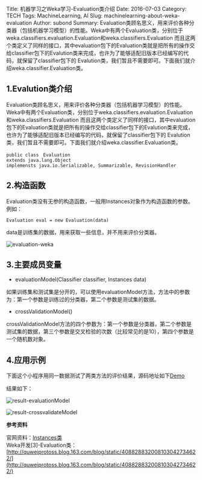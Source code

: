 Title: 机器学习之Weka学习-Evaluation类介绍
Date: 2016-07-03
Category: TECH
Tags: MachineLearning, AI
Slug: machinelearning-about-weka-evaluation
Author: subond
Summary: Evaluation类顾名思义，用来评价各种分类器（包括机器学习模型）的性能。Weka中有两个Evaluation类，分别位于weka.classifiers.evaluation.Evaluation和weka.classifiers.Evaluation 而且这两个类定义了同样的接口，其中evaluation包下的Evaluation类就是把所有的操作交给classifier包下的Evalution类来完成，也许为了能够适配旧版本已经编写的代码，就保留了classifier包下的 Evalution类，我们暂且不需要即可。下面我们就介绍weka.classifier.Evaluation类。

## 1.Evalution类介绍

Evaluation类顾名思义，用来评价各种分类器（包括机器学习模型）的性能。Weka中有两个Evaluation类，分别位于weka.classifiers.evaluation.Evaluation和weka.classifiers.Evaluation 而且这两个类定义了同样的接口，其中evaluation包下的Evaluation类就是把所有的操作交给classifier包下的Evalution类来完成，也许为了能够适配旧版本已经编写的代码，就保留了classifier包下的 Evalution类，我们暂且不需要即可。下面我们就介绍weka.classifier.Evaluation类。

```
public class　Evaluation
extends java.lang.Object
implemensts java.io.Serializable, Summarizable, RevisionHandler
```

## 2.构造函数

Evaluation类没有无参的构造函数，一般用Instances对象作为构造函数的参数。例如：

```
Evaluation eval = new Evaluation(data)
```

data是训练集的数据，用来获取一些信息，并不用来评价分类器。

![evaluation-weka](http://on64c9tla.bkt.clouddn.com/2016C/Evaluation.jpg)

## 3.主要成员变量

+ evaluationModel(Classifier classifier, Instances data)

如果训练集和测试集是分开的，可以使用evaluationModel方法，方法中的参数为：第一个参数是训练过的分类器，第二个参数是测试集的数据。

+ crossValidationModel()

crossValidationModel方法的四个参数为：第一个参数是分类器，第二个参数是测试集的数据，第三个参数是交叉检验的次数（比较常见的是10），第四个参数是一个随机数对象。

## 4.应用示例

下面这个小程序用同一数据测试了两类方法的评价结果，源码地址如下[Demo](https://github.com/yusubond/Machine-Learning/blob/master/Evaluation/Demo_evaluation.java)

结果如下：

![result-evaluationModel](http://on64c9tla.bkt.clouddn.com/2016C/evaluationModel.jpg)

![result-crossvalidateModel](http://on64c9tla.bkt.clouddn.com/2016C/crossvalidateModel.jpg)

**参考资料**

官网资料：[Instances类](http://10.103.14.28/weka-3-8-0/doc/)  
Weka开发[3]-Evaluation类：[http://quweiprotoss.blog.163.com/blog/static/408828832008103042734622/](http://quweiprotoss.blog.163.com/blog/static/408828832008103042734622/)
